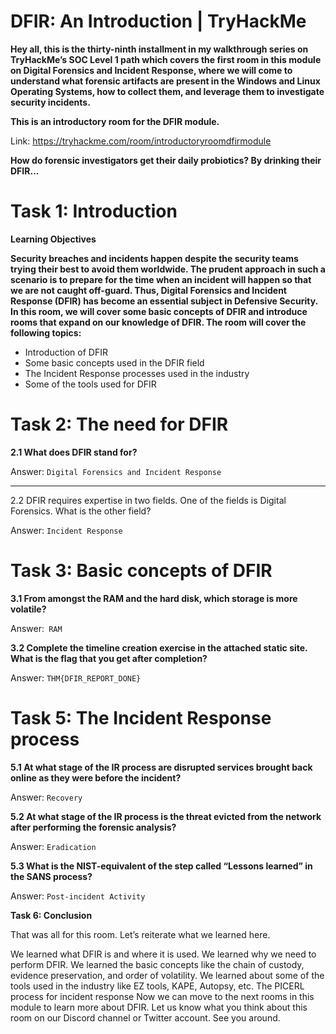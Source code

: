 # DFIR: An Introduction | TryHackMe

**Hey all, this is the thirty-ninth installment in my walkthrough series on TryHackMe’s SOC Level 1 path which covers the first room in this module on Digital Forensics and Incident Response,
where we will come to understand what forensic artifacts are present in the Windows and Linux Operating Systems, 
how to collect them, and leverage them to investigate security incidents.**

**This is an introductory room for the DFIR module.**

Link: https://tryhackme.com/room/introductoryroomdfirmodule

**How do forensic investigators get their daily probiotics? By drinking their DFIR...**


# Task 1: Introduction

**Learning Objectives**

**Security breaches and incidents happen despite the security teams trying their best to avoid them worldwide. The prudent approach in such a scenario is to prepare for the time when an incident will happen so that we are not caught off-guard. Thus, Digital Forensics and Incident Response (DFIR) has become an essential subject in Defensive Security. In this room, we will cover some basic concepts of DFIR and introduce rooms that expand on our knowledge of DFIR. The room will cover the following topics:**

- Introduction of DFIR
- Some basic concepts used in the DFIR field
- The Incident Response processes used in the industry
- Some of the tools used for DFIR

# Task 2: The need for DFIR

**2.1 What does DFIR stand for?** 


Answer: ``Digital Forensics and Incident Response``

---

2.2 DFIR requires expertise in two fields. One of the fields is Digital Forensics. What is the other field?

Answer: ``Incident Response``

# Task 3: Basic concepts of DFIR

**3.1 From amongst the RAM and the hard disk, which storage is more volatile?**

Answer:`` RAM``

**3.2 Complete the timeline creation exercise in the attached static site. What is the flag that you get after completion?**


Answer: ``THM{DFIR_REPORT_DONE}``

# Task 5: The Incident Response process

**5.1 At what stage of the IR process are disrupted services brought back online as they were before the incident?**


Answer: ``Recovery``

**5.2 At what stage of the IR process is the threat evicted from the network after performing the forensic analysis?**

Answer: ``Eradication``

**5.3 What is the NIST-equivalent of the step called “Lessons learned” in the SANS process?**

Answer: ``Post-incident Activity``


**Task 6: Conclusion**

That was all for this room. Let’s reiterate what we learned here.

We learned what DFIR is and where it is used.
We learned why we need to perform DFIR.
We learned the basic concepts like the chain of custody, evidence preservation, and order of volatility.
We learned about some of the tools used in the industry like EZ tools, KAPE, Autopsy, etc.
The PICERL process for incident response
Now we can move to the next rooms in this module to learn more about DFIR. Let us know what you think about this room on our Discord channel or Twitter account. See you around.
